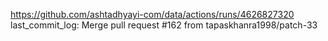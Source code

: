 https://github.com/ashtadhyayi-com/data/actions/runs/4626827320
last_commit_log: Merge pull request #162 from tapaskhanra1998/patch-33